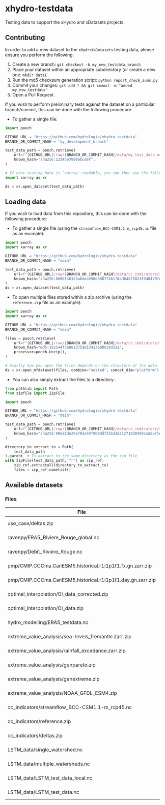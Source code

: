 # xhydro-testdata

Testing data to support the xHydro and xDatasets projects.

## Contributing

In order to add a new dataset to the `xHydro`/`xDatasets` testing data, please ensure you perform the following:

1. Create a new branch: `git checkout -b my_new_testdata_branch`
2. Place your dataset within an appropriate subdirectory (or create a new one: `mkdir data`).
3. Run the md5 checksum generation script: `python report_check_sums.py`
4. Commit your changes: `git add * && git commit -m "added my_new_testdata"`
5. Open a Pull Request.

If you wish to perform preliminary tests against the dataset on a particular branch/commit, this can be done with the following procedure:

* To gather a single file:
```python
import pooch

GITHUB_URL = "https://github.com/hydrologie/xhydro-testdata"
BRANCH_OR_COMMIT_HASH = "my_development_branch"

test_data_path = pooch.retrieve(
    url=f"{GITHUB_URL}/raw/{BRANCH_OR_COMMIT_HASH}/data/my_test_data.nc",
    known_hash="sha256:1234567890abcdef",
)

# If your testing data is `xarray`-readable, you can then use the following:
import xarray as xr

ds = xr.open_dataset(test_data_path)
```

## Loading data

If you wish to load data from this repository, this can be done with the following procedure:

* To gather a single file (using the `streamflow_BCC-CSM1.1-m_rcp45.nc` file as an example):
```python
import pooch
import xarray as xr

GITHUB_URL = "https://github.com/hydrologie/xhydro-testdata"
BRANCH_OR_COMMIT_HASH = "main"

test_data_path = pooch.retrieve(
    url=f"{GITHUB_URL}/raw/{BRANCH_OR_COMMIT_HASH}/data/cc_indicators/streamflow_BCC-CSM1.1-m_rcp45.nc",
    known_hash="sha256:8699f40153abdea098d580f73b1f8ad64875823f0d8479fdc4f8a40b4adcaf5e",
)
ds = xr.open_dataset(test_data_path)
```

* To open multiple files stored within a zip archive (using the `reference.zip` file as an example):
```python
import pooch
import xarray as xr

GITHUB_URL = "https://github.com/hydrologie/xhydro-testdata"
BRANCH_OR_COMMIT_HASH = "main"

files = pooch.retrieve(
    url=f"{GITHUB_URL}/raw/{BRANCH_OR_COMMIT_HASH}/data/cc_indicators/reference.zip",
    known_hash="md5:192544f3a081375a81d423e08038d32a",
    processor=pooch.Unzip(),
)

# Exactly how you open the files depends on the structure of the data. This will work for the reference.zip file:
ds = xr.open_mfdataset(files, combine="nested", concat_dim="platform")
```

* You can also simply extract the files to a directory:
```python
from pathlib import Path
from zipfile import ZipFile

import pooch

GITHUB_URL = "https://github.com/hydrologie/xhydro-testdata"
BRANCH_OR_COMMIT_HASH = "main"

test_data_path = pooch.retrieve(
    url=f"{GITHUB_URL}/raw/{BRANCH_OR_COMMIT_HASH}/data/cc_indicators/reference.zip",
    known_hash="sha256:80e21de39a78da49f809ddf35bd2d21271828450ea2da71eac08aab13c7b846e",
)

directory_to_extract_to = Path(
    test_data_path
).parent  # To extract to the same directory as the zip file
with ZipFile(test_data_path, "r") as zip_ref:
    zip_ref.extractall(directory_to_extract_to)
    files = zip_ref.namelist()
```

[//]: # (Code below this line is autogenerated by `report_check_sums.py`)
## Available datasets

### Files

| File | Size | Checksum |
| ---- | ---- | -------- |
| use_case/deltas.zip | 57.9 kiB | sha256:70eb2da69550c1b839749cb5552bcd7b44196ff4d8ab7951c2e5254638a7b598 |
| ravenpy/ERA5_Riviere_Rouge_global.nc | 150.7 kiB | sha256:341ac746130a0d3e3189d3a41dc8528d6bd22869a519b68e134959407ad200a3 |
| ravenpy/Debit_Riviere_Rouge.nc | 343.5 kiB | sha256:d0a27de5eb3cb466e60669d894296bcbc4e9f590edc1ae2490685babd10b2d22 |
| pmp/CMIP.CCCma.CanESM5.historical.r1i1p1f1.fx.gn.zarr.zip | 12.7 kiB | sha256:dc7c92fc098ca5adf43e76b25e3f79b70815ed961e945952983bb68b3c380cf1 |
| pmp/CMIP.CCCma.CanESM5.historical.r1i1p1f1.day.gn.zarr.zip | 758.5 kiB | sha256:d5775b2f09381f2f3a7cc06af76f62fb216b60252aab3a602280a513554d59ad |
| optimal_interpolation/OI_data_corrected.zip | 3.2 MiB | sha256:48ee08325bd35c6bce5c0e52e3ee25df27c830720929060f607fb0417c476941 |
| optimal_interpolation/OI_data.zip | 2.9 MiB | sha256:9cd881a19fc82bda560e636d3f6a2c40718b82f5bce1e31aedce6d1b2e41d7d8 |
| hydro_modelling/ERA5_testdata.nc | 100.9 kiB | sha256:7051f696f30d9772511cfbae81a0be0bd2898f25d123227f5f5fa4869138fa4e |
| extreme_value_analysis/sea-levels_fremantle.zarr.zip | 5.6 kiB | sha256:af6abf274bf8809eca7fa0d33540979203fa4d9833e13c8e6adf3f4d15966a40 |
| extreme_value_analysis/rainfall_excedance.zarr.zip | 7.5 kiB | sha256:ce29ea4b4b427bac0c11c0bb1ead4bb961aee2ba88ac0abffc859a155986f232 |
| extreme_value_analysis/genpareto.zip | 136.0 kiB | sha256:f6b67160dd1373ad6a9ce511788184a0bbed23e0c297315d1686ecbb88e16e0a |
| extreme_value_analysis/genextreme.zip | 228.0 kiB | sha256:8d036acca8b9a4608930c97d6cebfbf24205a20c7e43c47dcbdc14221a643b0c |
| extreme_value_analysis/NOAA_GFDL_ESM4.zip | 88.7 kiB | sha256:483a5ffd398aa60db2d2c6d41857cd02c201a7f9efcacef2610a2521f72a22b6 |
| cc_indicators/streamflow_BCC-CSM1.1-m_rcp45.nc | 730.1 kiB | sha256:8699f40153abdea098d580f73b1f8ad64875823f0d8479fdc4f8a40b4adcaf5e |
| cc_indicators/reference.zip | 23.7 kiB | sha256:80e21de39a78da49f809ddf35bd2d21271828450ea2da71eac08aab13c7b846e |
| cc_indicators/deltas.zip | 1.6 MiB | sha256:d6bff404c7e1514d819db9e46c69a3756a0a5f847586fc2fa4e573de3ee1d355 |
| LSTM_data/single_watershed.nc | 1.2 MiB | sha256:bea90106d540a7b8b6aca4013ae6c2a9f202a37620f9f265fe3d7c70bf9ff7c8 |
| LSTM_data/multiple_watersheds.nc | 3.2 MiB | sha256:acc5a9821fefbd85cda5283cdfdc00c9290662b5ff6f83ac5637ae84f730c427 |
| LSTM_data/LSTM_test_data_local.nc | 118.0 kiB | sha256:4e4a70efd9405b481556c73f700dd87d0bf2169366a89b14cd8d8f771f093da8 |
| LSTM_data/LSTM_test_data.nc | 325.1 kiB | sha256:fcac6067708cbdc7e4df6d05471e89ce562bfe8720f0324f113d17fa9d1fe87b |
